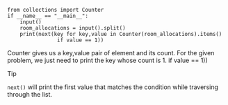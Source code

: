 ```
from collections import Counter
if __name__ == "__main__":
    input()
    room_allocations = input().split()
    print(next(key for key,value in Counter(room_allocations).items()
                if value == 1))
```
Counter gives us a key,value pair of element and its count. For the given problem, we just need to print the key whose count is 1.
                if value == 1))
> [!TIP]
> `next()` will print the first value that matches the condition while traversing through the list.
